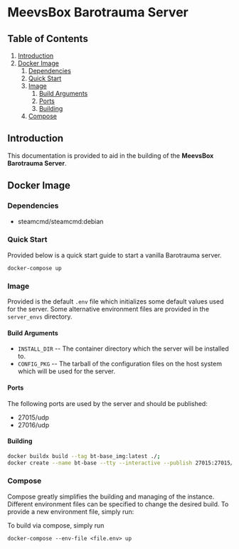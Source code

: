 
# **MeevsBox Barotrauma Server**

## Table of Contents

1. [Introduction](#introduction)
2. [Docker Image](#docker_image)
    1. [Dependencies](#dependencies)
    2. [Quick Start](#quick_start)
    3. [Image](#image)
        1. [Build Arguments](#build_arguments)
        2. [Ports](#ports)
        3. [Building](#building)
    4. [Compose](#compose)

## Introduction <a name=introduction></a>

This documentation is provided to aid in the building of the **MeevsBox Barotrauma Server**.

## Docker Image <a name=docker_image></a>

### Dependencies <a name=dependencies></a>

- steamcmd/steamcmd:debian

### Quick Start <a name=quick_start></a>

Provided below is a quick start guide to start a vanilla Barotrauma server.

``` base
docker-compose up
```

### Image <a name=image></a>

Provided is the default `.env` file which initializes some default values used for the server.
Some alternative environment files are provided in the `server_envs` directory.

#### Build Arguments <a name=build_arguments />

- `INSTALL_DIR` -- The container directory which the server will be installed to.
- `CONFIG_PKG` -- The tarball of the configuration files on the host system which will be used for the server.

#### Ports <a name=ports />

The following ports are used by the server and should be published:
- 27015/udp
- 27016/udp

#### Building <a name=building />

``` bash
docker buildx build --tag bt-base_img:latest ./;
docker create --name bt-base --tty --interactive --publish 27015:27015/udp --publish 27016:27016/udp bt-base_img
```

### Compose

Compose greatly simplifies the building and managing of the instance.
Different environment files can be specified to change the desired build.
To provide a new environment file, simply run:

To build via compose, simply run
``` base
docker-compose --env-file <file.env> up
```


